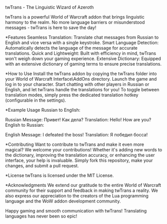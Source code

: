 twTrans - The Linguistic Wizard of Azeroth

twTrans is a powerful World of Warcraft addon that brings linguistic harmony to the realm. No more language barriers or misunderstood messages - twTrans is here to save the day!

*Features
Seamless Translation: Translate chat messages from Russian to English and vice versa with a single keystroke.
Smart Language Detection: Automatically detects the language of the message for accurate translations.
Quick and Lightweight: Built with efficiency in mind, twTrans won't weigh down your gaming experience.
Extensive Dictionary: Equipped with an extensive dictionary of gaming terms to ensure precise translations.

*How to Use
Install the twTrans addon by copying the twTrans folder into your World of Warcraft Interface\AddOns directory.
Launch the game and log in to your character.
Start chatting with other players in Russian or English, and let twTrans handle the translations for you!
To toggle between translation modes, simply press the dedicated translation hotkey (configurable in the settings).

*Example Usage
Russian to English:

Russian Message: Привет! Как дела?
Translation: Hello! How are you?
English to Russian:

English Message: I defeated the boss!
Translation: Я победил босса!

*Contributing
Want to contribute to twTrans and make it even more magical? We welcome your contributions! Whether it's adding new words to the dictionary, improving the translation accuracy, or enhancing the user interface, your help is invaluable. Simply fork this repository, make your changes, and submit a pull request.

*License
twTrans is licensed under the MIT License.

*Acknowledgments
We extend our gratitude to the entire World of Warcraft community for their support and feedback in making twTrans a reality. We also express our appreciation to the creators of the Lua programming language and the WoW addon development community.

Happy gaming and smooth communication with twTrans! Translating languages has never been so epic!
